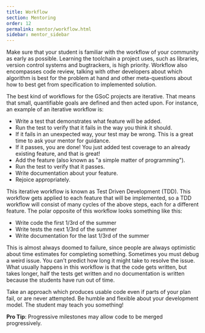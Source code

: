 ```yaml
---
title: Workflow
section: Mentoring
order: 12
permalink: mentor/workflow.html
sidebar: mentor_sidebar
---
```


Make sure that your student is familiar with the workflow of your community as early as possible. Learning the toolchain a project uses, such as libraries, version control systems and bugtrackers, is high priority. Workflow also encompasses code review, talking with other developers about which algorithm is best for the problem at hand and other meta-questions about how to best get from specification to implemented solution.

The best kind of workflows for the GSoC projects are iterative. That means that small, quantifiable goals are defined and then acted upon. For instance, an example of an iterative workflow is:

*   Write a test that demonstrates what feature will be added.
*   Run the test to verify that it fails in the way you think it should.
*   If it fails in an unexpected way, your test may be wrong. This is a great time to ask your mentor for guidance.
*   If it passes, you are done! You just added test coverage to an already existing feature, and that is great!
*   Add the feature (also known as "a simple matter of programming").
*   Run the test to verify that it passes.
*   Write documentation about your feature.
*   Rejoice appropriately.

This iterative workflow is known as Test Driven Development (TDD). This workflow gets applied to each feature that will be implemented, so a TDD workflow will consist of many cycles of the above steps, each for a different feature. The polar opposite of this workflow looks something like this:

*   Write code the first 1/3rd of the summer
*   Write tests the next 1/3rd of the summer
*   Write documentation for the last 1/3rd of the summer

This is almost always doomed to failure, since people are always optimistic about time estimates for completing something. Sometimes you must debug a weird issue. You can't predict how long it might take to resolve the issue. What usually happens in this workflow is that the code gets written, but takes longer, half the tests get written and no documentation is written because the students have run out of time.

Take an approach which produces usable code even if parts of your plan fail, or are never attempted. Be humble and flexible about your development model. The student may teach you something!

**Pro Tip**: Progressive milestones may allow code to be merged progressively.


